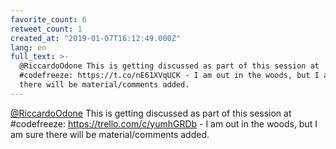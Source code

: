 ```yaml
---
favorite_count: 6
retweet_count: 1
created_at: "2019-01-07T16:12:49.000Z"
lang: en
full_text: >-
  @RiccardoOdone This is getting discussed as part of this session at
  #codefreeze: https://t.co/nE61XVqUCK - I am out in the woods, but I am sure
  there will be material/comments added.
---
```


[@RiccardoOdone](https://twitter.com/RiccardoOdone) This is getting discussed as
part of this session at #codefreeze: <https://trello.com/c/yumhGRDb> - I am out
in the woods, but I am sure there will be material/comments added.
